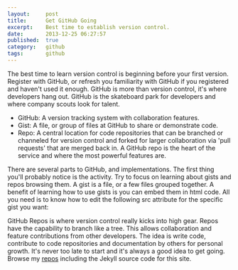 ```yaml
---
layout:     post
title:      Get GitHub Going
excerpt:    Best time to establish version control.
date:       2013-12-25 06:27:57
published:  true
category:   github
tags:       github
---
```


The best time to learn version control is beginning before your first version. Register with GitHub, or refresh you familiarity with GitHub if you registered and haven&#39;t used it enough. GitHub is more than version control, it&#39;s where developers hang out. GitHub is the skateboard park for developers and where company scouts look for talent.

<ul>
  <li>GitHub: A version tracking system with collaboration features.</li>
  <li>Gist: A file, or group of files at GitHub to share or demonstrate code.</li>
  <li>Repo: A central location for code repositories that can be branched or channeled for version control and forked for larger collaboration via &#39;pull requests&#39; that are merged back in. A GitHub repo is the heart of the service and where the most powerful features are.</li>
</ul>

There are several parts to GitHub, and implementations. The first thing you&#39;ll probably notice is the activity. Try to focus on learning about gists and repos browsing them. A gist is a file, or a few files grouped together. A benefit of learning how to use gists is you can embed them in html code. All you need is to know how to edit the following src attribute for the specific gist you want:

<script src="https://gist.github.com/AirDisa/8124295.js"></script>

GitHub Repos is where version control really kicks into high gear. Repos have the capability to branch like a tree. This allows collaboration and feature contributions from other developers. The idea is write code, contribute to code repositories and documentation by others for personal growth. It&#39;s never too late to start and it&#39;s always a good idea to get going. Browse my [repos][airdisa-github] including the Jekyll source code for this site.

[airdisa-github]: https://github.com/AirDisa?tab=repositories
